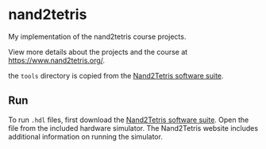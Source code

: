 # nand2tetris

My implementation of the nand2tetris course projects.

View more details about the projects and the course at https://www.nand2tetris.org/.

the `tools` directory is copied from the [Nand2Tetris software suite](https://www.nand2tetris.org/software).

## Run

To run `.hdl` files, first download the [Nand2Tetris software suite](https://www.nand2tetris.org/software). Open the file from the included hardware simulator. The Nand2Tetris website includes additional information on running the simulator.
